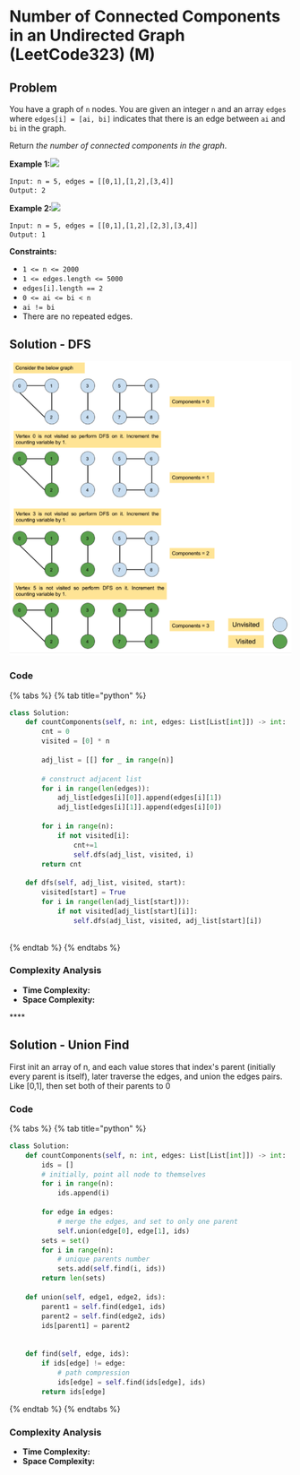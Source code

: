 # Number of Connected Components in an Undirected Graph \(LeetCode323\) \(M\)

## Problem

You have a graph of `n` nodes. You are given an integer `n` and an array `edges` where `edges[i] = [ai, bi]` indicates that there is an edge between `ai` and `bi` in the graph.

Return _the number of connected components in the graph_.

**Example 1:**![](https://assets.leetcode.com/uploads/2021/03/14/conn1-graph.jpg)

```text
Input: n = 5, edges = [[0,1],[1,2],[3,4]]
Output: 2
```

**Example 2:**![](https://assets.leetcode.com/uploads/2021/03/14/conn2-graph.jpg)

```text
Input: n = 5, edges = [[0,1],[1,2],[2,3],[3,4]]
Output: 1
```

**Constraints:**

* `1 <= n <= 2000`
* `1 <= edges.length <= 5000`
* `edges[i].length == 2`
* `0 <= ai <= bi < n`
* `ai != bi`
* There are no repeated edges.

## Solution - DFS

![](../../.gitbook/assets/screen-shot-2021-05-20-at-4.49.12-pm.png)

### Code

{% tabs %}
{% tab title="python" %}
```python
class Solution:
    def countComponents(self, n: int, edges: List[List[int]]) -> int:
        cnt = 0
        visited = [0] * n
        
        adj_list = [[] for _ in range(n)]
        
        # construct adjacent list 
        for i in range(len(edges)):
            adj_list[edges[i][0]].append(edges[i][1])
            adj_list[edges[i][1]].append(edges[i][0])
        
        for i in range(n):
            if not visited[i]:
                cnt+=1
                self.dfs(adj_list, visited, i)
        return cnt
    
    def dfs(self, adj_list, visited, start):
        visited[start] = True
        for i in range(len(adj_list[start])):
            if not visited[adj_list[start][i]]:
                self.dfs(adj_list, visited, adj_list[start][i])
    
```
{% endtab %}
{% endtabs %}

### Complexity Analysis

* **Time Complexity:**
* **Space Complexity:**

\*\*\*\*

## Solution - Union Find

First init an array of n, and each value stores that index's parent \(initially every parent is itself\), later traverse the edges, and union the edges pairs. Like \[0,1\], then set both of their parents to 0



### Code

{% tabs %}
{% tab title="python" %}
```python
class Solution:
    def countComponents(self, n: int, edges: List[List[int]]) -> int:
        ids = []
        # initially, point all node to themselves
        for i in range(n):
            ids.append(i)
        
        for edge in edges:
            # merge the edges, and set to only one parent
            self.union(edge[0], edge[1], ids)
        sets = set()
        for i in range(n):
            # unique parents number
            sets.add(self.find(i, ids))
        return len(sets)
        
    def union(self, edge1, edge2, ids):
        parent1 = self.find(edge1, ids)
        parent2 = self.find(edge2, ids)
        ids[parent1] = parent2
        
    
    def find(self, edge, ids):
        if ids[edge] != edge:
            # path compression
            ids[edge] = self.find(ids[edge], ids)
        return ids[edge]
```
{% endtab %}
{% endtabs %}

### Complexity Analysis

* **Time Complexity:**
* **Space Complexity:**

